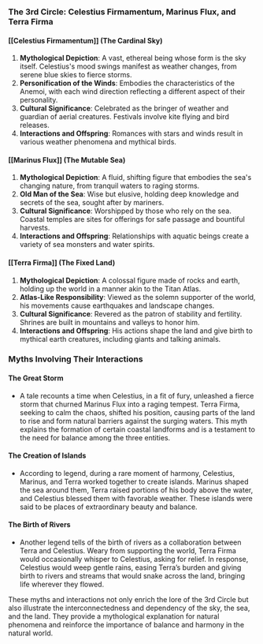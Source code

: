 ### The 3rd Circle: Celestius Firmamentum, Marinus Flux, and Terra Firma

#### [[Celestius Firmamentum]] (The Cardinal Sky)
1. **Mythological Depiction**: A vast, ethereal being whose form is the sky itself. Celestius's mood swings manifest as weather changes, from serene blue skies to fierce storms.
2. **Personification of the Winds**: Embodies the characteristics of the Anemoi, with each wind direction reflecting a different aspect of their personality.
3. **Cultural Significance**: Celebrated as the bringer of weather and guardian of aerial creatures. Festivals involve kite flying and bird releases.
4. **Interactions and Offspring**: Romances with stars and winds result in various weather phenomena and mythical birds.

#### [[Marinus Flux]] (The Mutable Sea)
1. **Mythological Depiction**: A fluid, shifting figure that embodies the sea's changing nature, from tranquil waters to raging storms.
2. **Old Man of the Sea**: Wise but elusive, holding deep knowledge and secrets of the sea, sought after by mariners.
3. **Cultural Significance**: Worshipped by those who rely on the sea. Coastal temples are sites for offerings for safe passage and bountiful harvests.
4. **Interactions and Offspring**: Relationships with aquatic beings create a variety of sea monsters and water spirits.

#### [[Terra Firma]] (The Fixed Land)
1. **Mythological Depiction**: A colossal figure made of rocks and earth, holding up the world in a manner akin to the Titan Atlas.
2. **Atlas-Like Responsibility**: Viewed as the solemn supporter of the world, his movements cause earthquakes and landscape changes.
3. **Cultural Significance**: Revered as the patron of stability and fertility. Shrines are built in mountains and valleys to honor him.
4. **Interactions and Offspring**: His actions shape the land and give birth to mythical earth creatures, including giants and talking animals.

### Myths Involving Their Interactions

#### The Great Storm
- A tale recounts a time when Celestius, in a fit of fury, unleashed a fierce storm that churned Marinus Flux into a raging tempest. Terra Firma, seeking to calm the chaos, shifted his position, causing parts of the land to rise and form natural barriers against the surging waters. This myth explains the formation of certain coastal landforms and is a testament to the need for balance among the three entities.

#### The Creation of Islands
- According to legend, during a rare moment of harmony, Celestius, Marinus, and Terra worked together to create islands. Marinus shaped the sea around them, Terra raised portions of his body above the water, and Celestius blessed them with favorable weather. These islands were said to be places of extraordinary beauty and balance.

#### The Birth of Rivers
- Another legend tells of the birth of rivers as a collaboration between Terra and Celestius. Weary from supporting the world, Terra Firma would occasionally whisper to Celestius, asking for relief. In response, Celestius would weep gentle rains, easing Terra’s burden and giving birth to rivers and streams that would snake across the land, bringing life wherever they flowed.

These myths and interactions not only enrich the lore of the 3rd Circle but also illustrate the interconnectedness and dependency of the sky, the sea, and the land. They provide a mythological explanation for natural phenomena and reinforce the importance of balance and harmony in the natural world.